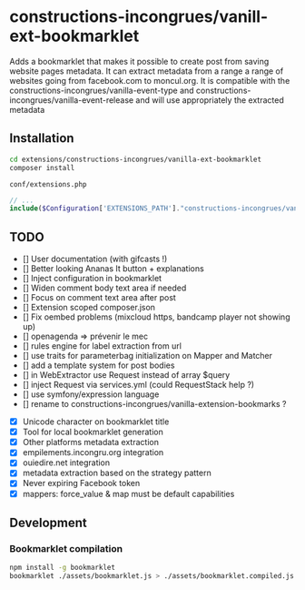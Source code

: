 # constructions-incongrues/vanill-ext-bookmarklet

Adds a bookmarklet that makes it possible to create post from saving website pages metadata. It can extract metadata from a range
a range of websites going from facebook.com to moncul.org. It is compatible with the constructions-incongrues/vanilla-event-type
and constructions-incongrues/vanilla-event-release and will use appropriately the extracted metadata

## Installation

```sh
cd extensions/constructions-incongrues/vanilla-ext-bookmarklet
composer install
```

`conf/extensions.php`

```php
// ...
include($Configuration['EXTENSIONS_PATH']."constructions-incongrues/vanilla-ext-bookmarklet/default.php");
```

## TODO

- [] User documentation (with gifcasts !)
- [] Better looking Ananas It button + explanations
- [] Inject configuration in bookmarklet
- [] Widen comment body text area if needed
- [] Focus on comment text area after post
- [] Extension scoped composer.json
- [] Fix oembed problems (mixcloud https, bandcamp player not showing up)
- [] openagenda => prévenir le mec
- [] rules engine for label extraction from url
- [] use traits for parameterbag initialization on Mapper and Matcher
- [] add a template system for post bodies
- [] in WebExtractor use Request instead of array $query
- [] inject Request via services.yml (could RequestStack help ?)
- [] use symfony/expression language
- [] rename to constructions-incongrues/vanilla-extension-bookmarks ?
- [x] Unicode character on bookmarklet title
- [x] Tool for local bookmarklet generation
- [x] Other platforms metadata extraction
- [x] empilements.incongru.org integration
- [x] ouiedire.net integration
- [x] metadata extraction based on the strategy pattern
- [x] Never expiring Facebook token
- [x] mappers: force_value & map must be default capabilities

## Development

### Bookmarklet compilation

```sh
npm install -g bookmarklet
bookmarklet ./assets/bookmarklet.js > ./assets/bookmarklet.compiled.js
```
